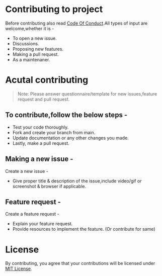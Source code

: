 # Contributing to project

Before contributing also read [Code Of Conduct](https://github.com/jayantur13/yo-memes-jokes/blob/main/CODE_OF_CONDUCT.md "Code Of Conduct").All types of input are welcome,whether it is -

- To open a new issue.
- Discussions.
- Proposing new features.
- Making a pull request.
- As a maintenaner.

# Acutal contributing

> Note: Please answer questionnaire/template for new issues,feature request and pull request.

## To contribute,follow the below steps -

- Test your code thoroughly.
- Fork and create your branch from main.
- Update documentation or any other changes you made.
- Lastly, make a pull request.

## Making a new issue -

Create a new issue -

- Give proper title & description of the issue,include video/gif or screenshot & browser if applicable.

## Feature request -

Create a feature request -

- Explain your feature request.
- Provide resources to implement the feature. (Or contribute for same)

# License

By contributing, you agree that your contributions will be licensed under [MIT License](https://github.com/jayantur13/yo-memes-jokes/blob/main/LICENSE "MIT License").